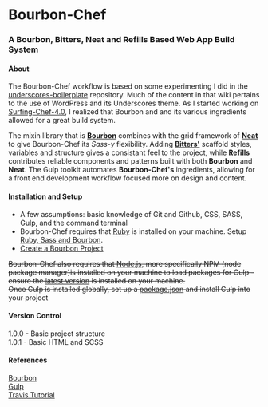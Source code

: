 # Bourbon-Chef
### A Bourbon, Bitters, Neat and Refills Based Web App Build System

#### About
The Bourbon-Chef workflow is based on some experimenting I did in the [underscores-boilerplate](https://github.com/Surfing-Chef/underscores-boilerplate/wiki) repository.  Much of the content in that wiki pertains to the use of WordPress and its Underscores theme.  As I started working on [Surfing-Chef-4.0](https://github.com/Surfing-Chef/underscores-boilerplate/tree/Surfing-Chef-4.0), I realized that Bourbon and and its various ingredients allowed for a great build system.  

The mixin library that is **[Bourbon](http://bourbon.io/)** combines with the grid framework of **[Neat](http://neat.bourbon.io/)** to give Bourbon-Chef its *Sass-y* flexibility. Adding **[Bitters'](http://bitters.bourbon.io/)** scaffold styles, variables and structure gives a consistant feel to the project, while **[Refills](http://refills.bourbon.io/)** contributes reliable components and patterns built with both **Bourbon** and **Neat**.  The Gulp toolkit automates **Bourbon-Chef's** ingredients, allowing for a front end development workflow focused more on design and content.

#### Installation and Setup
- A few assumptions: basic knowledge of Git and Github, CSS, SASS, Gulp, and the command terminal
- Bourbon-Chef requires that [Ruby](http://rubyinstaller.org/) is installed on your machine.  Setup [Ruby, Sass and Bourbon](https://github.com/Surfing-Chef/Bourbon/wiki/Ruby-and-Bourbon).
- [Create a Bourbon Project](https://github.com/Surfing-Chef/Bourbon/wiki/Create-a-Bourbon-Project)

~~Bourbon-Chef also requires that [Node.js](https://nodejs.org/en/), more specifically NPM (node package manager)is installed on your machine to load packages for Gulp - ensure the [latest version](https://github.com/Surfing-Chef/Bourbon/wiki/Latest-Node.js-and-Gulp) is installed on your machine.~~   
~~Once Gulp is installed globally, set up a [package.json](https://github.com/Surfing-Chef/Bourbon/wiki/package.json) and install Gulp into your project~~


#### Version Control
1.0.0 - Basic project structure   
1.0.1 - Basic HTML and SCSS  


#### References
[Bourbon](http://bourbon.io/)  
[Gulp](http://gulpjs.com/)  
[Travis Tutorial](https://www.youtube.com/watch?v=8ItNE_DX6Cc&t=18s)  
